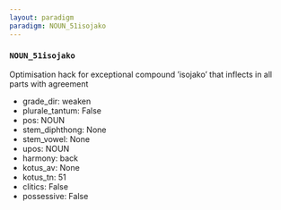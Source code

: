 ```yaml
---
layout: paradigm
paradigm: NOUN_51isojako
---
```

### ` NOUN_51isojako `

Optimisation hack for exceptional compound ’isojako’ that inflects in all parts with agreement
* grade_dir: weaken
* plurale_tantum: False
* pos: NOUN
* stem_diphthong: None
* stem_vowel: None
* upos: NOUN
* harmony: back
* kotus_av: None
* kotus_tn: 51
* clitics: False
* possessive: False

